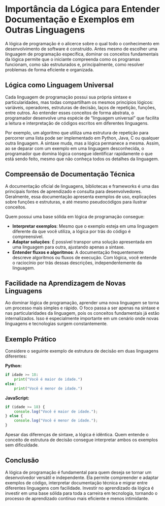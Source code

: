 
# Importância da Lógica para Entender Documentação e Exemplos em Outras Linguagens

A lógica de programação é o alicerce sobre o qual todo o conhecimento em desenvolvimento de software é construído. Antes mesmo de escolher uma linguagem de programação específica, dominar os conceitos fundamentais da lógica permite que o iniciante compreenda como os programas funcionam, como são estruturados e, principalmente, como resolver problemas de forma eficiente e organizada.

## Lógica como Linguagem Universal

Cada linguagem de programação possui sua própria sintaxe e particularidades, mas todas compartilham os mesmos princípios lógicos: variáveis, operadores, estruturas de decisão, laços de repetição, funções, entre outros. Ao entender esses conceitos de forma abstrata, o programador desenvolve uma espécie de “linguagem universal” que facilita a leitura e interpretação de códigos escritos em diferentes linguagens.

Por exemplo, um algoritmo que utiliza uma estrutura de repetição para percorrer uma lista pode ser implementado em Python, Java, C ou qualquer outra linguagem. A sintaxe muda, mas a lógica permanece a mesma. Assim, ao se deparar com um exemplo em uma linguagem desconhecida, o programador que domina lógica consegue identificar rapidamente o que está sendo feito, mesmo que não conheça todos os detalhes da linguagem.

## Compreensão de Documentação Técnica

A documentação oficial de linguagens, bibliotecas e frameworks é uma das principais fontes de aprendizado e consulta para desenvolvedores. Geralmente, essa documentação apresenta exemplos de uso, explicações sobre funções e estruturas, e até mesmo pseudocódigos para ilustrar conceitos.

Quem possui uma base sólida em lógica de programação consegue:

- **Interpretar exemplos**: Mesmo que o exemplo esteja em uma linguagem diferente da que você utiliza, a lógica por trás do código é compreensível.
- **Adaptar soluções**: É possível transpor uma solução apresentada em uma linguagem para outra, ajustando apenas a sintaxe.
- **Entender fluxos e algoritmos**: A documentação frequentemente descreve algoritmos ou fluxos de execução. Com lógica, você entende o raciocínio por trás dessas descrições, independentemente da linguagem.

## Facilidade na Aprendizagem de Novas Linguagens

Ao dominar lógica de programação, aprender uma nova linguagem se torna um processo mais simples e rápido. O foco passa a ser apenas na sintaxe e nas particularidades da linguagem, pois os conceitos fundamentais já estão internalizados. Isso é especialmente importante em um cenário onde novas linguagens e tecnologias surgem constantemente.

## Exemplo Prático

Considere o seguinte exemplo de estrutura de decisão em duas linguagens diferentes:

**Python:**
```python
if idade >= 18:
    print("Você é maior de idade.")
else:
    print("Você é menor de idade.")
```

**JavaScript:**
```javascript
if (idade >= 18) {
    console.log("Você é maior de idade.");
} else {
    console.log("Você é menor de idade.");
}
```

Apesar das diferenças de sintaxe, a lógica é idêntica. Quem entende o conceito de estrutura de decisão consegue interpretar ambos os exemplos sem dificuldade.

## Conclusão

A lógica de programação é fundamental para quem deseja se tornar um desenvolvedor versátil e independente. Ela permite compreender e adaptar exemplos de código, interpretar documentação técnica e migrar entre diferentes linguagens com facilidade. Investir no aprendizado da lógica é investir em uma base sólida para toda a carreira em tecnologia, tornando o processo de aprendizado contínuo mais eficiente e menos intimidante.
```
